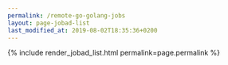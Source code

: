 ```yaml
---
permalink: /remote-go-golang-jobs
layout: page-jobad-list
last_modified_at: 2019-08-02T18:35:36+0200
---
```

{% include render_jobad_list.html permalink=page.permalink %}
